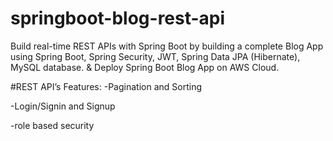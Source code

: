 # springboot-blog-rest-api
Build real-time REST APIs with Spring Boot by building a complete Blog App using Spring Boot, Spring Security, JWT, Spring Data JPA (Hibernate), MySQL database.
& Deploy Spring Boot Blog App on AWS Cloud.



#REST API’s Features:
-Pagination and Sorting

-Login/Signin and Signup

-role based security


